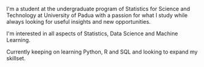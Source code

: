 I'm a student at the undergraduate program of Statistics for Science and Technology at University of Padua 
with a passion for what I study while always looking for useful insights and new opportunities.  

I'm interested in all aspects of Statistics, Data Science and Machine Learning.  

Currently keeping on learning Python, R and SQL and looking to expand my skillset.  
